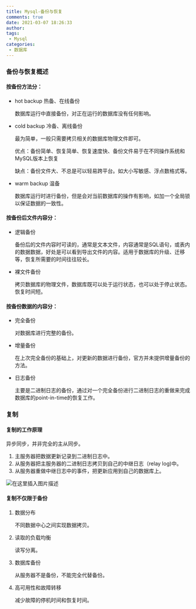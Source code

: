 ```yaml
---
title: Mysql-备份与恢复
comments: true
date: 2021-03-07 18:26:33
author:
tags:
 - Mysql
categories:
 - 数据库
---
```

### 备份与恢复概述
#### 按备份方法分：

- hot backup 热备、在线备份

  数据库运行中直接备份，对正在运行的数据库没有任何影响。

- cold backup 冷备、离线备份

  最为简单，一般只需要拷贝相关的数据库物理文件即可。

  优点：备份简单、恢复简单、恢复速度快、备份文件易于在不同操作系统和MySQL版本上恢复

  缺点：备份文件大、不总是可以轻易跨平台。如大小写敏感、浮点数格式等。

- warm backup 温备

  数据库运行时进行备份，但是会对当前数据库的操作有影响，如加一个全局锁以保证数据的一致性。

#### 按备份后文件内容分：

- 逻辑备份

  备份后的文件内容时可读的，通常是文本文件，内容通常是SQL语句，或表内的数据数据，好处是可以看到导出文件的内容。适用于数据库的升级、迁移等，恢复所需要的时间往往较长。

- 裸文件备份

  拷贝数据库的物理文件，数据库既可以处于运行状态，也可以处于停止状态。恢复时间短。

#### 按备份数据的内容分：

- 完全备份

  对数据库进行完整的备份。

- 增量备份

  在上次完全备份的基础上，对更新的数据进行备份，官方并未提供增量备份的方法。

- 日志备份

  主要是二进制日志的备份，通过对一个完全备份进行二进制日志的重做来完成数据库的point-in-time的恢复工作。

### 复制

#### 复制的工作原理

异步同步，并非完全的主从同步。

1. 主服务器把数据更新记录到二进制日志中。
2. 从服务器把主服务器的二进制日志拷贝到自己的中继日志（relay log)中。
3. 从服务器重做中继日志中的事件，把更新应用到自己的数据库上。

![在这里插入图片描述](https://img-blog.csdnimg.cn/20200505105757299.png?x-oss-process=image/watermark,type_ZmFuZ3poZW5naGVpdGk,shadow_10,text_aHR0cHM6Ly9ibG9nLmNzZG4ubmV0L2xpeXV4aW5nNjYzOTgwMQ==,size_16,color_FFFFFF,t_70#pic_center)


#### 复制不仅限于备份

1. 数据分布

   不同数据中心之间实现数据拷贝。

2. 读取的负载均衡

   读写分离。

3. 数据库备份

   从服务器不是备份，不能完全代替备份。

4. 高可用性和故障转移

   减少故障的停机时间和恢复时间。
